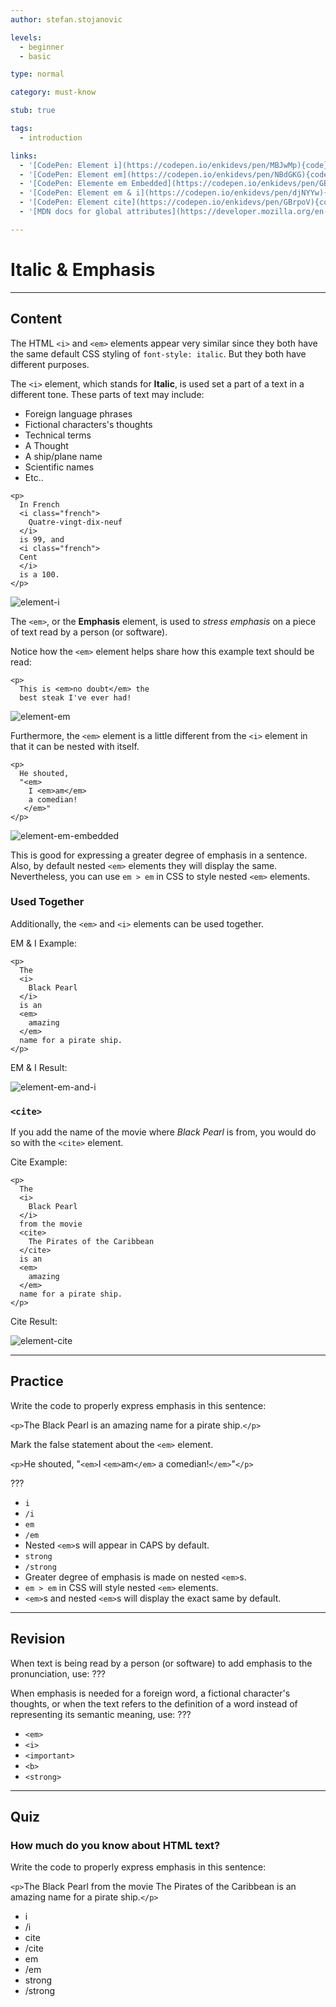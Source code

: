 ```yaml
---
author: stefan.stojanovic

levels:
  - beginner
  - basic

type: normal

category: must-know

stub: true

tags:
  - introduction

links:
  - '[CodePen: Element i](https://codepen.io/enkidevs/pen/MBJwMp){code}'
  - '[CodePen: Element em](https://codepen.io/enkidevs/pen/NBdGKG){code}'
  - '[CodePen: Elemente em Embedded](https://codepen.io/enkidevs/pen/GBrpgb){code}'
  - '[CodePen: Element em & i](https://codepen.io/enkidevs/pen/djNYYw){code}'
  - '[CodePen: Element cite](https://codepen.io/enkidevs/pen/GBrpoV){code}'
  - '[MDN docs for global attributes](https://developer.mozilla.org/en-US/docs/Web/HTML/Global_attributes){website}'

---
```

# Italic & Emphasis
---
## Content

The HTML `<i>` and `<em>` elements appear very similar since they both have the same default CSS styling of `font-style: italic`. But they both have different purposes. 

The `<i>` element, which stands for **Italic**, is used set a part of a text in a different tone. These parts of text may include:

  - Foreign language phrases
  - Fictional characters's thoughts
  - Technical terms
  - A Thought
  - A ship/plane name
  - Scientific names
  - Etc..

```
<p>
  In French 
  <i class="french">
    Quatre-vingt-dix-neuf
  </i>
  is 99, and
  <i class="french">
  Cent
  </i>
  is a 100.
</p>
```

![element-i](%3Csvg%20xmlns%3D%22http%3A%2F%2Fwww.w3.org%2F2000%2Fsvg%22%20width%3D%22320%22%20height%3D%2278%22%3E%3Cg%20fill%3D%22none%22%20fill-rule%3D%22evenodd%22%3E%3Crect%20width%3D%22320%22%20height%3D%2278%22%20fill%3D%22%23FFF%22%20rx%3D%229%22%2F%3E%3Ctext%20font-family%3D%22Roboto-Regular%2C%20Roboto%22%20font-size%3D%2216%22%3E%3Ctspan%20x%3D%2220%22%20y%3D%2234%22%20fill%3D%22%23000%22%3EIn%20French%20%3C%2Ftspan%3E%20%3Ctspan%20x%3D%2289.5%22%20y%3D%2234%22%20fill%3D%22%23575757%22%20font-family%3D%22Roboto-Italic%2C%20Roboto%22%20font-style%3D%22italic%22%3EQuatre-vingt-dix-neuf%3C%2Ftspan%3E%20%3Ctspan%20x%3D%22234.60938%22%20y%3D%2234%22%20fill%3D%22%23000%22%3E%20is%20%3C%2Ftspan%3E%20%3Ctspan%20x%3D%2220%22%20y%3D%2253%22%20fill%3D%22%23000%22%3E99%2C%20and%20%3C%2Ftspan%3E%20%3Ctspan%20x%3D%2275.58594%22%20y%3D%2253%22%20fill%3D%22%23575757%22%20font-family%3D%22Roboto-Italic%2C%20Roboto%22%20font-style%3D%22italic%22%3ECent%3C%2Ftspan%3E%20%3Ctspan%20x%3D%22107.85156%22%20y%3D%2253%22%20fill%3D%22%23000%22%3E%20is%20a%20100.%3C%2Ftspan%3E%3C%2Ftext%3E%3C%2Fg%3E%3C%2Fsvg%3E)

<!--[View CodePen](https://codepen.io/enkidevs/pen/MBJwMp)-->

The `<em>`, or the **Emphasis** element, is used to *stress emphasis* on a piece of text read by a person (or software).

Notice how the `<em>` element helps share how this example text should be read:

```
<p>
  This is <em>no doubt</em> the
  best steak I've ever had!
```

![element-em](%3Csvg%20xmlns%3D%22http%3A%2F%2Fwww.w3.org%2F2000%2Fsvg%22%20width%3D%22320%22%20height%3D%2278%22%3E%3Cg%20fill%3D%22none%22%20fill-rule%3D%22evenodd%22%3E%3Crect%20width%3D%22320%22%20height%3D%2278%22%20fill%3D%22%23FFF%22%20rx%3D%229%22%2F%3E%3Ctext%20fill%3D%22%23000%22%20font-family%3D%22Roboto-Regular%2C%20Roboto%22%20font-size%3D%2216%22%3E%3Ctspan%20x%3D%2220%22%20y%3D%2234%22%3EThis%20is%20%3C%2Ftspan%3E%20%3Ctspan%20x%3D%2270.54688%22%20y%3D%2234%22%20font-family%3D%22Roboto-Italic%2C%20Roboto%22%20font-style%3D%22italic%22%3Eno%20doubt%3C%2Ftspan%3E%20%3Ctspan%20x%3D%22132.36719%22%20y%3D%2234%22%3E%20the%20best%20steak%20%3C%2Ftspan%3E%20%3Ctspan%20x%3D%2220%22%20y%3D%2253%22%3EI%26apos%3Bve%20ever%20had!%3C%2Ftspan%3E%3C%2Ftext%3E%3C%2Fg%3E%3C%2Fsvg%3E)

<!--[View CodePen](https://codepen.io/enkidevs/pen/NBdGKG)-->

Furthermore, the `<em>` element is a little different from the `<i>` element in that it can be nested with itself.

```
<p>
  He shouted, 
  "<em>
    I <em>am</em>
    a comedian!
   </em>"
</p>
```

![element-em-embedded](%3Csvg%20xmlns%3D%22http%3A%2F%2Fwww.w3.org%2F2000%2Fsvg%22%20width%3D%22320%22%20height%3D%2255%22%3E%3Cg%20fill%3D%22none%22%20fill-rule%3D%22evenodd%22%3E%3Crect%20width%3D%22320%22%20height%3D%2255%22%20fill%3D%22%23FFF%22%20rx%3D%229%22%2F%3E%3Ctext%20fill%3D%22%23000%22%20font-family%3D%22Roboto-Regular%2C%20Roboto%22%20font-size%3D%2216%22%3E%3Ctspan%20x%3D%2220%22%20y%3D%2230%22%3EHe%20shouted%2C%20%26quot%3B%3C%2Ftspan%3E%20%3Ctspan%20x%3D%22113.79688%22%20y%3D%2230%22%20font-family%3D%22Roboto-Italic%2C%20Roboto%22%20font-style%3D%22italic%22%3EI%20%3C%2Ftspan%3E%20%3Ctspan%20x%3D%22122.01563%22%20y%3D%2230%22%20font-family%3D%22Roboto-Italic%2C%20Roboto%22%20font-size%3D%2220%22%20font-style%3D%22italic%22%3Eam%3C%2Ftspan%3E%20%3Ctspan%20x%3D%22149.76953%22%20y%3D%2230%22%20font-family%3D%22Roboto-Italic%2C%20Roboto%22%20font-style%3D%22italic%22%3E%20a%20comedian!%3C%2Ftspan%3E%20%3Ctspan%20x%3D%22239.15234%22%20y%3D%2230%22%3E%26quot%3B%3C%2Ftspan%3E%3C%2Ftext%3E%3C%2Fg%3E%3C%2Fsvg%3E)

<!--[View CodePen](https://codepen.io/enkidevs/pen/GBrpgb)-->

This is good for expressing a greater degree of emphasis in a sentence. Also, by default nested `<em>` elements they will display the same. Nevertheless, you can use `em > em` in CSS to style nested `<em>` elements.

### Used Together

Additionally, the `<em>` and `<i>` elements can be used together.

EM & I Example:
```
<p>
  The 
  <i>
    Black Pearl
  </i> 
  is an 
  <em>
    amazing
  </em>
  name for a pirate ship.
</p>
```
EM & I Result:

![element-em-and-i](%3Csvg%20xmlns%3D%22http%3A%2F%2Fwww.w3.org%2F2000%2Fsvg%22%20width%3D%22320%22%20height%3D%2278%22%3E%3Cg%20fill%3D%22none%22%20fill-rule%3D%22evenodd%22%3E%3Crect%20width%3D%22320%22%20height%3D%2278%22%20fill%3D%22%23FFF%22%20rx%3D%229%22%2F%3E%3Ctext%20fill%3D%22%23000%22%20font-family%3D%22Roboto-Regular%2C%20Roboto%22%20font-size%3D%2216%22%3E%3Ctspan%20x%3D%2220%22%20y%3D%2234%22%3EThe%20%3C%2Ftspan%3E%20%3Ctspan%20x%3D%2250.79688%22%20y%3D%2234%22%20font-family%3D%22Roboto-Italic%2C%20Roboto%22%20font-style%3D%22italic%22%3EBlack%20Pearl%3C%2Ftspan%3E%20%3Ctspan%20x%3D%22128.73438%22%20y%3D%2234%22%3E%20is%20an%20%3C%2Ftspan%3E%20%3Ctspan%20x%3D%22170.28125%22%20y%3D%2234%22%20font-family%3D%22Roboto-Italic%2C%20Roboto%22%20font-style%3D%22italic%22%3Eamazing%3C%2Ftspan%3E%20%3Ctspan%20x%3D%22230.05469%22%20y%3D%2234%22%3E%20name%20%3C%2Ftspan%3E%20%3Ctspan%20x%3D%2220%22%20y%3D%2253%22%3Efor%20a%20pirate%20ship.%3C%2Ftspan%3E%3C%2Ftext%3E%3C%2Fg%3E%3C%2Fsvg%3E)

<!--[View CodePen](https://codepen.io/enkidevs/pen/djNYYw)-->


### `<cite>`

If you add the name of the movie where *Black Pearl* is from, you would do so with the `<cite>` element.
  
Cite Example:
```
<p>
  The 
  <i>
    Black Pearl
  </i> 
  from the movie 
  <cite>
    The Pirates of the Caribbean
  </cite>
  is an 
  <em>
    amazing
  </em>
  name for a pirate ship.
</p>
```
Cite Result:

![element-cite](%3Csvg%20xmlns%3D%22http%3A%2F%2Fwww.w3.org%2F2000%2Fsvg%22%20width%3D%22320%22%20height%3D%2295%22%3E%3Cg%20fill%3D%22none%22%20fill-rule%3D%22evenodd%22%3E%3Crect%20width%3D%22320%22%20height%3D%2295%22%20fill%3D%22%23FFF%22%20rx%3D%229%22%2F%3E%3Ctext%20fill%3D%22%23000%22%20font-family%3D%22Roboto-Regular%2C%20Roboto%22%20font-size%3D%2216%22%3E%3Ctspan%20x%3D%2220%22%20y%3D%2234%22%3EThe%20%3C%2Ftspan%3E%20%3Ctspan%20x%3D%2250.79688%22%20y%3D%2234%22%20font-family%3D%22Roboto-Italic%2C%20Roboto%22%20font-style%3D%22italic%22%3EBlack%20Pearl%3C%2Ftspan%3E%20%3Ctspan%20x%3D%22128.73438%22%20y%3D%2234%22%3E%20from%20the%20movie%20%3C%2Ftspan%3E%20%3Ctspan%20x%3D%22244.19531%22%20y%3D%2234%22%20font-family%3D%22Roboto-Italic%2C%20Roboto%22%20font-style%3D%22italic%22%3EThe%20%3C%2Ftspan%3E%20%3Ctspan%20x%3D%2220%22%20y%3D%2253%22%20font-family%3D%22Roboto-Italic%2C%20Roboto%22%20font-style%3D%22italic%22%3EPirates%20of%20the%20Caribbean%3C%2Ftspan%3E%20%3Ctspan%20x%3D%22187.92188%22%20y%3D%2253%22%3E%20is%20an%20%3C%2Ftspan%3E%20%3Ctspan%20x%3D%2220%22%20y%3D%2272%22%20font-family%3D%22Roboto-Italic%2C%20Roboto%22%20font-style%3D%22italic%22%3Eamazing%3C%2Ftspan%3E%20%3Ctspan%20x%3D%2279.77344%22%20y%3D%2272%22%3E%20name%20for%20a%20pirate%20ship.%3C%2Ftspan%3E%3C%2Ftext%3E%3C%2Fg%3E%3C%2Fsvg%3E)

<!--[View CodePen](https://codepen.io/enkidevs/pen/GBrpoV)-->

---
## Practice

Write the code to properly express emphasis in this sentence: 

`<p>`The <???>Black Pearl<???> is an <???>amazing<???> name for a pirate ship.`</p>` 

Mark the false statement about the `<em>` element.

`<p>`He shouted, "`<em>`I `<em>`am`</em>` a comedian!`</em>`"`</p>`

???

* `i`
* `/i`
* `em`
* `/em`
* Nested `<em>`s will appear in CAPS by default.
* `strong`
* `/strong`
* Greater degree of emphasis is made on nested `<em>`s. 
* `em > em` in CSS will style nested `<em>` elements.
* `<em>`s and nested `<em>`s will display the exact same by default. 

---
## Revision

When text is being read by a person (or software) to add emphasis to the pronunciation, use: ???

When emphasis is needed for a foreign word, a fictional character's thoughts, or when the text refers to the definition of a word instead of representing its semantic meaning, use: ???

* `<em>`
* `<i>`
* `<important>`
* `<b>`
* `<strong>`

---
## Quiz

### How much do you know about HTML text?

Write the code to properly express emphasis in this sentence: 

`<p>`The <???>Black Pearl<???> from the movie <???>The Pirates of the Caribbean<???> is an <???>amazing<???> name for a pirate ship.`</p>` 

* i
* /i
* cite
* /cite
* em
* /em
* strong
* /strong


